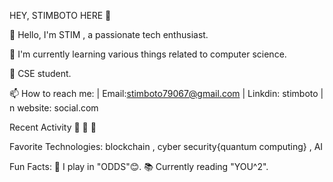 HEY, STIMBOTO HERE 🤭


👋 Hello, I'm STIM , a passionate tech enthusiast.

🌱 I'm currently learning various things related to computer science.

💼 CSE student.

📫 How to reach me: | Email:stimboto79067@gmail.com |
Linkdin: stimboto |         
            n website: social.com

Recent Activity
🎉 
📖 
🚀 

Favorite Technologies:
blockchain ,
cyber security{quantum computing} ,
AI

Fun Facts:
🎸 I play in "ODDS"😊.
📚 Currently reading "YOU^2".
